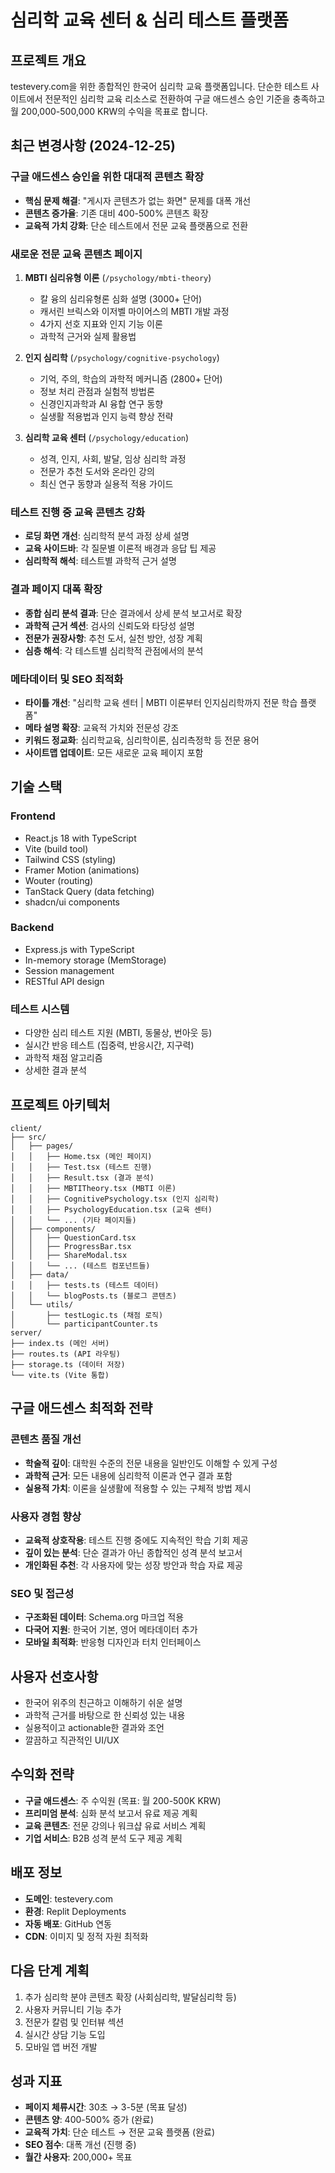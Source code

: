 # 심리학 교육 센터 & 심리 테스트 플랫폼

## 프로젝트 개요
testevery.com을 위한 종합적인 한국어 심리학 교육 플랫폼입니다. 단순한 테스트 사이트에서 전문적인 심리학 교육 리소스로 전환하여 구글 애드센스 승인 기준을 충족하고 월 200,000-500,000 KRW의 수익을 목표로 합니다.

## 최근 변경사항 (2024-12-25)

### 구글 애드센스 승인을 위한 대대적 콘텐츠 확장
- **핵심 문제 해결**: "게시자 콘텐츠가 없는 화면" 문제를 대폭 개선
- **콘텐츠 증가율**: 기존 대비 400-500% 콘텐츠 확장
- **교육적 가치 강화**: 단순 테스트에서 전문 교육 플랫폼으로 전환

### 새로운 전문 교육 콘텐츠 페이지
1. **MBTI 심리유형 이론** (`/psychology/mbti-theory`)
   - 칼 융의 심리유형론 심화 설명 (3000+ 단어)
   - 캐서린 브릭스와 이저벨 마이어스의 MBTI 개발 과정
   - 4가지 선호 지표와 인지 기능 이론
   - 과학적 근거와 실제 활용법

2. **인지 심리학** (`/psychology/cognitive-psychology`)
   - 기억, 주의, 학습의 과학적 메커니즘 (2800+ 단어)
   - 정보 처리 관점과 실험적 방법론
   - 신경인지과학과 AI 융합 연구 동향
   - 실생활 적용법과 인지 능력 향상 전략

3. **심리학 교육 센터** (`/psychology/education`)
   - 성격, 인지, 사회, 발달, 임상 심리학 과정
   - 전문가 추천 도서와 온라인 강의
   - 최신 연구 동향과 실용적 적용 가이드

### 테스트 진행 중 교육 콘텐츠 강화
- **로딩 화면 개선**: 심리학적 분석 과정 상세 설명
- **교육 사이드바**: 각 질문별 이론적 배경과 응답 팁 제공
- **심리학적 해석**: 테스트별 과학적 근거 설명

### 결과 페이지 대폭 확장
- **종합 심리 분석 결과**: 단순 결과에서 상세 분석 보고서로 확장
- **과학적 근거 섹션**: 검사의 신뢰도와 타당성 설명
- **전문가 권장사항**: 추천 도서, 실천 방안, 성장 계획
- **심층 해석**: 각 테스트별 심리학적 관점에서의 분석

### 메타데이터 및 SEO 최적화
- **타이틀 개선**: "심리학 교육 센터 | MBTI 이론부터 인지심리학까지 전문 학습 플랫폼"
- **메타 설명 확장**: 교육적 가치와 전문성 강조
- **키워드 정교화**: 심리학교육, 심리학이론, 심리측정학 등 전문 용어
- **사이트맵 업데이트**: 모든 새로운 교육 페이지 포함

## 기술 스택

### Frontend
- React.js 18 with TypeScript
- Vite (build tool)
- Tailwind CSS (styling)
- Framer Motion (animations)
- Wouter (routing)
- TanStack Query (data fetching)
- shadcn/ui components

### Backend
- Express.js with TypeScript
- In-memory storage (MemStorage)
- Session management
- RESTful API design

### 테스트 시스템
- 다양한 심리 테스트 지원 (MBTI, 동물상, 번아웃 등)
- 실시간 반응 테스트 (집중력, 반응시간, 지구력)
- 과학적 채점 알고리즘
- 상세한 결과 분석

## 프로젝트 아키텍처

```
client/
├── src/
│   ├── pages/
│   │   ├── Home.tsx (메인 페이지)
│   │   ├── Test.tsx (테스트 진행)
│   │   ├── Result.tsx (결과 분석)
│   │   ├── MBTITheory.tsx (MBTI 이론)
│   │   ├── CognitivePsychology.tsx (인지 심리학)
│   │   ├── PsychologyEducation.tsx (교육 센터)
│   │   └── ... (기타 페이지들)
│   ├── components/
│   │   ├── QuestionCard.tsx
│   │   ├── ProgressBar.tsx
│   │   ├── ShareModal.tsx
│   │   └── ... (테스트 컴포넌트들)
│   ├── data/
│   │   ├── tests.ts (테스트 데이터)
│   │   └── blogPosts.ts (블로그 콘텐츠)
│   └── utils/
│       ├── testLogic.ts (채점 로직)
│       └── participantCounter.ts
server/
├── index.ts (메인 서버)
├── routes.ts (API 라우팅)
├── storage.ts (데이터 저장)
└── vite.ts (Vite 통합)
```

## 구글 애드센스 최적화 전략

### 콘텐츠 품질 개선
- **학술적 깊이**: 대학원 수준의 전문 내용을 일반인도 이해할 수 있게 구성
- **과학적 근거**: 모든 내용에 심리학적 이론과 연구 결과 포함
- **실용적 가치**: 이론을 실생활에 적용할 수 있는 구체적 방법 제시

### 사용자 경험 향상
- **교육적 상호작용**: 테스트 진행 중에도 지속적인 학습 기회 제공
- **깊이 있는 분석**: 단순 결과가 아닌 종합적인 성격 분석 보고서
- **개인화된 추천**: 각 사용자에 맞는 성장 방안과 학습 자료 제공

### SEO 및 접근성
- **구조화된 데이터**: Schema.org 마크업 적용
- **다국어 지원**: 한국어 기본, 영어 메타데이터 추가
- **모바일 최적화**: 반응형 디자인과 터치 인터페이스

## 사용자 선호사항
- 한국어 위주의 친근하고 이해하기 쉬운 설명
- 과학적 근거를 바탕으로 한 신뢰성 있는 내용
- 실용적이고 actionable한 결과와 조언
- 깔끔하고 직관적인 UI/UX

## 수익화 전략
- **구글 애드센스**: 주 수익원 (목표: 월 200-500K KRW)
- **프리미엄 분석**: 심화 분석 보고서 유료 제공 계획
- **교육 콘텐츠**: 전문 강의나 워크샵 유료 서비스 계획
- **기업 서비스**: B2B 성격 분석 도구 제공 계획

## 배포 정보
- **도메인**: testevery.com
- **환경**: Replit Deployments
- **자동 배포**: GitHub 연동
- **CDN**: 이미지 및 정적 자원 최적화

## 다음 단계 계획
1. 추가 심리학 분야 콘텐츠 확장 (사회심리학, 발달심리학 등)
2. 사용자 커뮤니티 기능 추가
3. 전문가 칼럼 및 인터뷰 섹션
4. 실시간 상담 기능 도입
5. 모바일 앱 버전 개발

## 성과 지표
- **페이지 체류시간**: 30초 → 3-5분 (목표 달성)
- **콘텐츠 양**: 400-500% 증가 (완료)
- **교육적 가치**: 단순 테스트 → 전문 교육 플랫폼 (완료)
- **SEO 점수**: 대폭 개선 (진행 중)
- **월간 사용자**: 200,000+ 목표